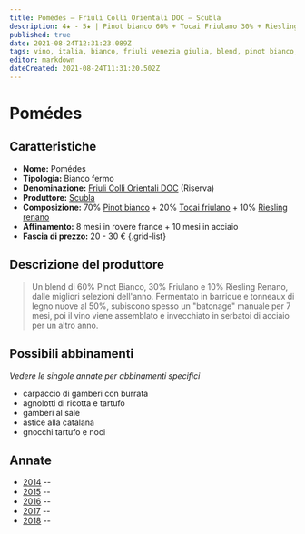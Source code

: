 ```yaml
---
title: Pomédes – Friuli Colli Orientali DOC – Scubla
description: 4★ - 5★ | Pinot bianco 60% + Tocai Friulano 30% + Riesling renano 10%| Lazio (IT)
published: true
date: 2021-08-24T12:31:23.089Z
tags: vino, italia, bianco, friuli venezia giulia, blend, pinot bianco, tocai friuliano, riesling renano, carpaccio di gamberi con burrata, agnolotti di ricotta e tartufo, gamberi al sale, astice alla catalana, gnocchi tartufo e noci
editor: markdown
dateCreated: 2021-08-24T11:31:20.502Z
---
```


# Pomédes

## Caratteristiche
- **Nome:** Pomédes
- **Tipologia:** Bianco fermo
- **Denominazione:** [Friuli Colli Orientali DOC](/denominazioni/Italia/Friuli-Venezia-Giulia/DOC/Friuli-Colli-Orientali) (Riserva)
- **Produttore:** [Scubla](/produttori/Italia/Friuli-Venezia-Giulia/Scubla) 
- **Composizione:** 70% [Pinot bianco](/vitigni/bacca-bianca/pinot-bianco) + 20% [Tocai friulano](/vitigni/bacca-bianca/tocai-friulano) + 10% [Riesling renano](/vitigni/bacca-bianca/riesling-renano)
- **Affinamento:** 8 mesi in rovere france + 10 mesi in acciaio
- **Fascia di prezzo:** 20 - 30 €
{.grid-list}

## Descrizione del produttore

> Un blend di 60% Pinot Bianco, 30% Friulano e 10% Riesling Renano, dalle migliori selezioni dell'anno. Fermentato in barrique e tonneaux di legno nuove al 50%, subiscono spesso un "batonage" manuale per 7 mesi, poi il vino viene assemblato e invecchiato in serbatoi di acciaio per un altro anno.

## Possibili abbinamenti
*Vedere le singole annate per abbinamenti specifici*

- carpaccio di gamberi con burrata
- agnolotti di ricotta e tartufo 
- gamberi al sale 
- astice alla catalana 
- gnocchi tartufo e noci

## Annate
- [2014](/vini/Italia/Friuli-Venezia-Giulia/Scubla/Pomedes/2014) -- <span class="star-4"></span>
- [2015](/vini/Italia/Friuli-Venezia-Giulia/Scubla/Pomedes/2015) -- <span class="star-5"></span>
- [2016](/vini/Italia/Friuli-Venezia-Giulia/Scubla/Pomedes/2016) -- <span class="star-5"></span>
- [2017](/vini/Italia/Friuli-Venezia-Giulia/Scubla/Pomedes/2017) -- <span class="star-5"></span>
- [2018](/vini/Italia/Friuli-Venezia-Giulia/Scubla/Pomedes/2018) -- <span class="star-5"></span>


